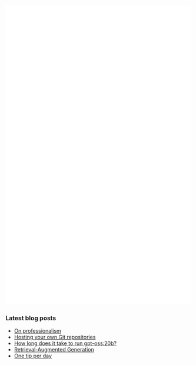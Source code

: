 <!-- ![Metrics](https://metrics.lecoq.io/davetang?template=terminal&languages=1&achievements=1&base=header%2C%20activity%2C%20community%2C%20repositories%2C%20metadata&base.indepth=false&base.hireable=false&base.skip=false&languages=false&languages.ignored=html%2C%20css%2C%20javascript%2C%20tex%2C%20jupyter%20notebook%2C%20postscript&languages.limit=8&languages.threshold=0%25&languages.other=false&languages.colors=github&languages.sections=most-used&languages.indepth=false&languages.analysis.timeout=15&languages.analysis.timeout.repositories=7.5&languages.categories=markup%2C%20programming&languages.recent.categories=markup%2C%20programming&languages.recent.load=300&languages.recent.days=14&achievements=false&achievements.threshold=C&achievements.secrets=true&achievements.display=detailed&achievements.limit=0&config.timezone=Asia%2FTokyo) -->

![My GitHub stats](github-metrics.svg)

### Latest blog posts

<!-- BLOG-POST-LIST:START -->
- [On professionalism](https://davetang.org/muse/2025/08/30/on-professionalism/)
- [Hosting your own Git repositories](https://davetang.org/muse/2025/08/14/hosting-your-own-git-repositories/)
- [How long does it take to run gpt-oss:20b?](https://davetang.org/muse/2025/08/10/how-long-does-it-take-to-run-gpt-oss20b/)
- [Retrieval-Augmented Generation](https://davetang.org/muse/2025/05/27/retrieval-augmented-generation/)
- [One tip per day](https://davetang.org/muse/2025/05/14/one-tip-per-day/)
<!-- BLOG-POST-LIST:END -->
